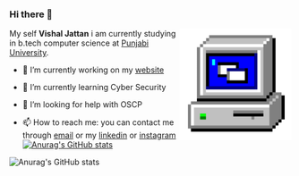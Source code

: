 ### Hi there 👋
<img align="right" alt="GIF" src="https://github.com/deut-erium/deut-erium/blob/master/assets/computer.gif?raw=1" width="200vw" />


My self **Vishal Jattan** i am currently studying in b.tech computer science at [Punjabi University](https://punjabiuniversity.ac.in/). 


- 🔭 I’m currently working on my [website](https://vishaljattan.github.io/p/)
                                                          
- 🌱 I’m currently learning Cyber Security 

- 🤔 I’m looking for help with OSCP

- 📫 How to reach me: you can contact me through [email](mailto:vishaljattan007@gmail.com) or my [linkedin](https://www.linkedin.com/in/vishal-jattan-111210211) or [instagram](https://instagram.com/_vishal_jatan_/) 
[![Anurag's GitHub stats](https://github-readme-stats.vercel.app/api?username=vishaljattan)](https://github.com/anuraghazra/github-readme-stats)

![Anurag's GitHub stats](https://github-readme-stats.vercel.app/api?username=vishaljattan&hide=contribs,prs)
